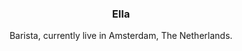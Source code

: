 ### <div align="center">Ella</div>

<div align="center">Barista, currently live in Amsterdam, The Netherlands.</div>